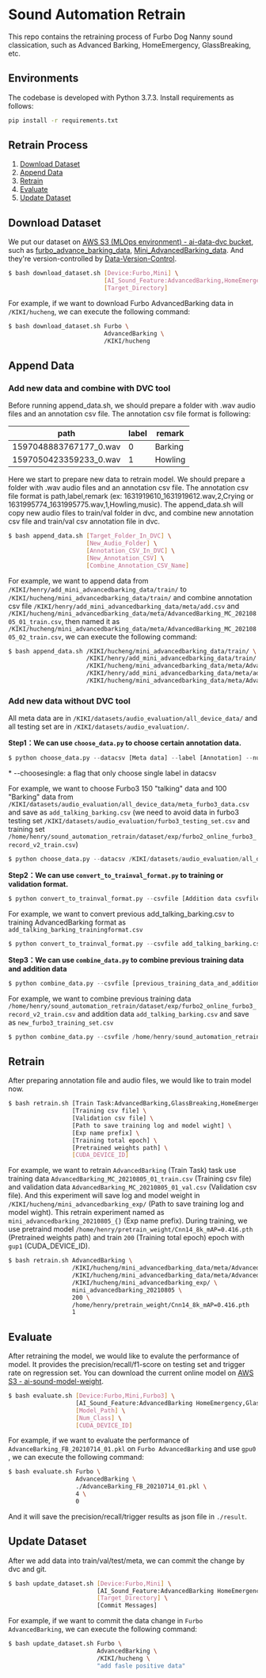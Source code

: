 # Sound Automation Retrain

This repo contains the retraining process of Furbo Dog Nanny sound classication, such as Advanced Barking, HomeEmergency, GlassBreaking, etc.

## Environments

The codebase is developed with Python 3.7.3. Install requirements as follows:

```bash
pip install -r requirements.txt
```

## Retrain Process

1. [Download Dataset](#download-dataset)
2. [Append Data](#append-data)
3. [Retrain](#retrain)
4. [Evaluate](#evaluate)
5. [Update Dataset](#update-dataset)

## Download Dataset

We put our dataset on [AWS S3 (MLOps environment) - ai-data-dvc bucket](https://s3.console.aws.amazon.com/s3/buckets/ai-data-dvc?region=ap-northeast-1&tab=objects), such as [furbo_advance_barking_data](https://s3.console.aws.amazon.com/s3/buckets/ai-data-dvc?region=ap-northeast-1&prefix=furbo_advance_barking_data/&showversions=false), [Mini_AdvancedBarking_data](https://s3.console.aws.amazon.com/s3/buckets/ai-data-dvc?region=ap-northeast-1&prefix=Mini_AdvancedBarking_data/&showversions=false). And they're version-controlled by [Data-Version-Control](https://dvc.org).

```bash
$ bash download_dataset.sh [Device:Furbo,Mini] \
                           [AI_Sound_Feature:AdvancedBarking,HomeEmergency,GlassBreaking,JP_HomeEmergency] \
                           [Target_Directory]
```

For example, if we want to download Furbo AdvancedBarking data in `/KIKI/hucheng`, we can execute the following command:

```bash
$ bash download_dataset.sh Furbo \
                           AdvancedBarking \
                           /KIKI/hucheng
```

## Append Data
### Add new data and combine with DVC tool
Before running append_data.sh, we should prepare a folder with .wav audio files and an annotation csv file. The annotation csv file format is following:

| path                      | label | remark  |
|---------------------------|-------|---------|
| 1597048883767177_0.wav    | 0     | Barking |
| 1597050423359233_0.wav    | 1     | Howling |

Here we start to prepare new data to retrain model. We should prepare a folder with .wav audio files and an annotation csv file. The annotation csv file format is path,label,remark (ex: 1631919610_1631919612.wav,2,Crying or 1631995774_1631995775.wav,1,Howling,music). The append_data.sh will copy new audio files to train/val folder in dvc, and combine new annotation csv file and train/val csv annotation file in dvc. 

```bash
$ bash append_data.sh [Target_Folder_In_DVC] \
                      [New_Audio_Folder] \
                      [Annotation_CSV_In_DVC] \
                      [New_Annotation_CSV] \
                      [Combine_Annotation_CSV_Name]
```

For example, we want to append data from `/KIKI/henry/add_mini_advancedbarking_data/train/` to `/KIKI/hucheng/mini_advancedbarking_data/train/` and combine annotation csv file `/KIKI/henry/add_mini_advancedbarking_data/meta/add.csv` and `/KIKI/hucheng/mini_advancedbarking_data/meta/AdvancedBarking_MC_20210805_01_train.csv`, then named it as `/KIKI/hucheng/mini_advancedbarking_data/meta/AdvancedBarking_MC_20210805_02_train.csv`, we can execute the following command:

```bash
$ bash append_data.sh /KIKI/hucheng/mini_advancedbarking_data/train/ \
                      /KIKI/henry/add_mini_advancedbarking_data/train/ \
                      /KIKI/hucheng/mini_advancedbarking_data/meta/AdvancedBarking_MC_20210805_01_train.csv \
                      /KIKI/henry/add_mini_advancedbarking_data/meta/add.csv \
                      /KIKI/hucheng/mini_advancedbarking_data/meta/AdvancedBarking_MC_20210805_02_train.csv
```

### Add new data without DVC tool
All meta data are in `/KIKI/datasets/audio_evaluation/all_device_data/` and all testing set are in `/KIKI/datasets/audio_evaluation/`. 

**Step1：We can use `choose_data.py` to choose certain annotation data.**

```python
$ python choose_data.py --datacsv [Meta data] --label [Annotation] --num [Num of annotation] --traintestset [Avoid Training_Set, Testing_set] --savecsv [Save Addition data as csv file] --choosesingle
```

\* --choosesingle: a flag that only choose single label in datacsv

For example, we want to choose Furbo3 150 "talking" data and 100 "Barking" data from `/KIKI/datasets/audio_evaluation/all_device_data/meta_furbo3_data.csv` and save as `add_talking_barking.csv` (we need to avoid data in furbo3 testing set `/KIKI/datasets/audio_evaluation/furbo3_testing_set.csv` and training set `/home/henry/sound_automation_retrain/dataset/exp/furbo2_online_furbo3_record_v2_train.csv`)

```python
$ python choose_data.py --datacsv /KIKI/datasets/audio_evaluation/all_device_data/meta_furbo3_data.csv --label talking Barking --num 150 100 --traintestset /KIKI/datasets/audio_evaluation/furbo3_testing_set.csv /home/henry/sound_automation_retrain/dataset/exp/furbo2_online_furbo3_record_v2_train.csv --savecsv add_talking_barking.csv
```

**Step2：We can use `convert_to_trainval_format.py` to training or validation format.**

```python
$ python convert_to_trainval_format.py --csvfile [Addition data csvfile] --savecsv [Addition data csvfile after convert] --task [AdvancedBarking, HomeEmergency, GlassBreaking, JP_HomeEmergency, FCN]
```

For example, we want to convert previous add_talking_barking.csv to training AdvancedBarking format as `add_talking_barking_trainingformat.csv`

```python
$ python convert_to_trainval_format.py --csvfile add_talking_barking.csv --savecsv add_talking_barking_trainingformat.csv --task AdvancedBarking
```

**Step3：We can use `combine_data.py` to combine previous training data and addition data**

```python
$ python combine_data.py --csvfile [previous_training_data_and_addition_data] --savecsv [new training_set_or_val_set] 
```

For example, we want to combine previous training data `/home/henry/sound_automation_retrain/dataset/exp/furbo2_online_furbo3_record_v2_train.csv` and addition data `add_talking_barking.csv` and save as `new_furbo3_training_set.csv` 

```python
$ python combine_data.py --csvfile /home/henry/sound_automation_retrain/dataset/exp/furbo2_online_furbo3_record_v2_train.csv add_talking_barking.csv --savecsv new_furbo3_training_set.csv
```

## Retrain

After preparing annotation file and audio files, we would like to train model now. 

```bash
$ bash retrain.sh [Train Task:AdvancedBarking,GlassBreaking,HomeEmergency,HomeEmergency_JP,FCN,Integrate] \
                  [Training csv file] \
                  [Validation csv file] \
                  [Path to save training log and model wight] \
                  [Exp name prefix] \
                  [Training total epoch] \ 
                  [Pretrained weights path] \
                  [CUDA_DEVICE_ID]
```

For example, we want to retrain `AdvancedBarking` (Train Task) task use training data `AdvancedBarking_MC_20210805_01_train.csv` (Training csv file) and validation data `AdvancedBarking_MC_20210805_01_val.csv` (Validation csv file). And this experiment will save log and model weight in `/KIKI/hucheng/mini_advancedbarking_exp/` (Path to save training log and model wight). 
This retrain experiment named as `mini_advancedbarking_20210805_{}` (Exp name prefix). During training, we use pretraind model `/home/henry/pretrain_weight/Cnn14_8k_mAP=0.416.pth` (Pretrained weights path) and train `200` (Training total epoch) epoch with `gup1` (CUDA_DEVICE_ID).

```bash
$ bash retrain.sh AdvancedBarking \
                  /KIKI/hucheng/mini_advancedbarking_data/meta/AdvancedBarking_MC_20210805_01_train.csv \
                  /KIKI/hucheng/mini_advancedbarking_data/meta/AdvancedBarking_MC_20210805_01_val.csv \
                  /KIKI/hucheng/mini_advancedbarking_exp/ \
                  mini_advancedbarking_20210805 \
                  200 \
                  /home/henry/pretrain_weight/Cnn14_8k_mAP=0.416.pth
                  1
```

## Evaluate

After retraining the model, we would like to evalute the performance of model. It provides the precision/recall/f1-score on testing set and trigger rate on regression set. You can download the current online model on [AWS S3 - ai-sound-model-weight](https://s3.console.aws.amazon.com/s3/buckets/ai-sound-model-weight?region=us-east-1&prefix=AdvBarking/&showversions=false).

```bash
$ bash evaluate.sh [Device:Furbo,Mini,Furbo3] \
                   [AI_Sound_Feature:AdvancedBarking HomeEmergency,GlassBreaking,JP_HomeEmergency,FCN] \
                   [Model_Path] \
                   [Num_Class] \
                   [CUDA_DEVICE_ID]
```

For example, if we want to evaluate the performance of `AdvanceBarking_FB_20210714_01.pkl` on `Furbo AdvancedBarking` and use `gpu0` , we can execute the following command:

```bash
$ bash evaluate.sh Furbo \
                   AdvancedBarking \
                   ./AdvanceBarking_FB_20210714_01.pkl \
                   4 \
                   0
```

And it will save the precision/recall/trigger results as json file in `./result`.

## Update Dataset

After we add data into train/val/test/meta, we can commit the change by dvc and git.

```bash
$ bash update_dataset.sh [Device:Furbo,Mini] \
                         [AI_Sound_Feature:AdvancedBarking HomeEmergency,GlassBreaking,JP_HomeEmergency] \
                         [Target_Directory] \ 
                         [Commit Messages]
```
For example, if we want to commit the data change in `Furbo AdvancedBarking`, we can execute the following command:

```bash
$ bash update_dataset.sh Furbo \
                         AdvancedBarking \
                         /KIKI/hucheng \ 
                         "add fasle positive data"
```
